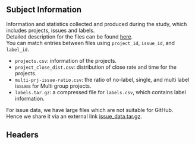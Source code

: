 ## Subject Information

Information and statistics collected and produced during the study, which includes projects, issues and labels.   
Detailed description for the files can be found [here](#headers).  
You can match entries between files using ```project_id```, ```issue_id```, and ```label_id```.   

- ```projects.csv```: information of the projects.
- ```project_close_dist.csv```: distribution of close rate and time for the projects.
- ```multi-prj-issue-ratio.csv```: the ratio of no-label, single, and multi label issues for Multi group projects.
- ```labels.tar.gz```: a compressed file for ```labels.csv```, which contains label information.

For issue data, we have large files which are not suitable for GitHub.   
Hence we share it via an external link [issue_data.tar.gz](https://seoultechackr-my.sharepoint.com/:u:/g/personal/jindae_kim_seoultech_ac_kr/EeD1xk4hmQJLq6aHm1DrvgUByMJRX5BBHE1-eAACov414w?e=YVCC55).   

## Headers
